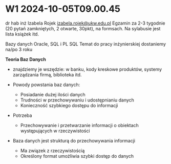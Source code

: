 W1 2024-10-05T09.00.45
========================
dr hab inż Izabela Rojek
izabela.rojek@ukw.edu.pl
Egzamin za 2-3 tygodnie (20 pytań zamkniętych, 2 otwarte, 30pkt), na formsach.
Na sylabusie jest lista książek itd.

Bazy danych Oracle, SQL i PL SQL
Temat do pracy inżynierskiej dostaniemy na/po 3 roku

**Teoria Baz Danych**
- znajdziemy je wszędzie: w banku, kody kreskowe produktów, systemy zarządzania firmą, biblioteka itd.

* Powody powstania baz danych:
    - Posiadanie dużej ilości danych
    - Trudności w przechowywaniu i udostępnianiu danych
    - Konieczność szybkiego dostępu do informacji

* Potrzeba
    - Przechowywanie i przetwarzanie informacji o obiektach występujących w rzeczywistości

* Baza danych jest strukturą do przechowywania informacji
    - Ma związek z rzeczywistością
    - Określony format umożliwia szybki dostęp do danych

